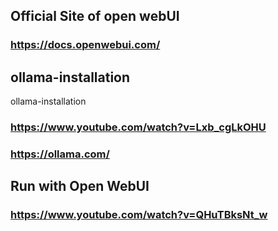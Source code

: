 ## Official Site of open webUI
### https://docs.openwebui.com/

## ollama-installation
ollama-installation

### https://www.youtube.com/watch?v=Lxb_cgLkOHU
### https://ollama.com/

## Run with Open WebUI
### https://www.youtube.com/watch?v=QHuTBksNt_w
